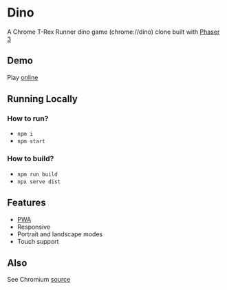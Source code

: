 # Dino

A Chrome T-Rex Runner dino game (chrome://dino) clone built with [Phaser 3](https://phaser.io/)

## Demo

Play [online](https://dino.autapomorph.now.sh)

## Running Locally

### How to run?

- `npm i`
- `npm start`

### How to build?

- `npm run build`
- `npx serve dist`

## Features

- [PWA](https://developers.google.com/web/progressive-web-apps)
- Responsive
- Portrait and landscape modes
- Touch support

## Also

See Chromium [source](https://cs.chromium.org/chromium/src/components/neterror/resources/offline.js)
